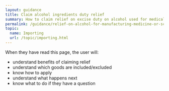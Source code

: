 ```yaml
---
layout: guidance
title: Claim alcohol ingredients duty relief 
summary: How to claim relief on excise duty on alcohol used for medical or scientic purposes.
permalink: /guidance/relief-on-alcohol-for-manufacturing-medicine-or-science.html
topic:
  name: Importing
  url: /topic/importing.html
---
```


When they have read this page, the user will:

- understand benefits of claiming relief
- understand which goods are included/excluded
- know how to apply
- understand what happens next
- know what to do if they have a question

